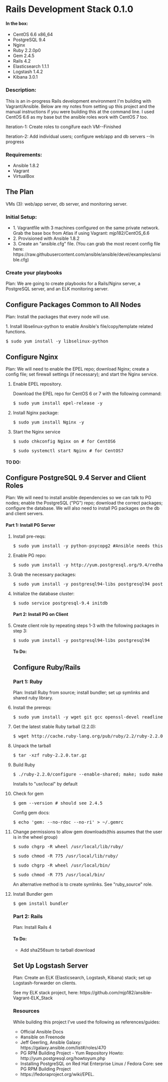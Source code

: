 <h1>Rails Development Stack 0.1.0</h1>
<h4>In the box:</h4>
<ul>
<li>CentOS 6.6 x86_64</li>
<li>PostgreSQL 9.4</li>
<li>Nginx</li>
<li>Ruby 2.2.0p0</li>
<li>Gem 2.4.5</li>
<li>Rails 4.2</li>
<li>Elasticsearch 1.1.1</li>
<li>Logstash 1.4.2</li>
<li>Kibana 3.0.1</li>
</ul>

<h3>Description:</h3>
<p>This is an in-progress Rails development environment I'm building with Vagrant/Ansible.  Below are my notes from setting up this project and the manual instructions if you were building this at the command line.  I used CentOS 6.6 as my base but the ansible roles work with CentOS 7 too.</p>

<p>Iteration-1: Create roles to congifure each VM--Finished</p>
<p>Iteration-2: Add individual users; configure web/app and db servers --In progress</p>

<h3>Requirements:</h3>
<ul>
<li>Ansible 1.8.2</li>
<li>Vagrant</li>
<li>VirtualBox</li>
</ul>

<h2>The Plan</h2>
VMs (3): web/app server, db server, and monitoring server.

<h3>Initial Setup:</h3>
<ul>
	<li>1.  Vagrantfile with 3 machines configured on the same private network.  Grab the base box from Atlas if using Vagrant: mjp182/CentOS_6.6</li>
	<li>2.  Provisioned with Ansible 1.8.2</li>
	<li>3. Create an "ansible.cfg" file.  (You can grab the most recent config file here: https://raw.githubusercontent.com/ansible/ansible/devel/examples/ansible.cfg)</li>
</ul>

<h3>Create your playbooks</h3>
<p>Plan:  We are going to create playbooks for a Rails/Nginx server, a PostgreSQL server, and an ELK monitoring server.</p>

<h2>Configure Packages Common to All Nodes</h2>
<p>Plan: Install the packages that every node will use.</p>

<p>1.  Install libselinux-python to enable Ansible's file/copy/template related functions.</p>
<pre>$ sudo yum install -y libselinux-python</pre>

<h2>Configure Nginx</h2>
<p>Plan: We will need to enable the EPEL repo; download Nginx; create a config file; set firewall settings (if necessary); and start the Nginx service.</p>
<ol>
<li>Enable EPEL repository.</li>
<p>Download the EPEL repo for CentOS 6 or 7 with the following command:</p>
<pre>$ sudo yum install epel-release -y</pre>
<li>Install Nginx package:</li>
<pre>$ sudo yum install Nginx -y</pre>
<li>Start the Nginx service</li>
<pre>$ sudo chkconfig Nginx on # for CentOS6</pre>
<pre>$ sudo systemctl start Nginx # for CentOS7</pre>
</p>
</ol>

<h4>TO DO:</h4>
<p><ul>
</ul>
</p>

<h2>Configure PostgreSQL 9.4 Server and Client Roles</h2>
<p>Plan: We will need to install ansible dependencies so we can talk to PG nodes; enable the PostgreSQL ("PG") repo; download the correct packages; configure the database.  We will also need to install PG packages on the db and client servers.
</p>
<h4>Part 1: Install PG Server</h4>
<ol>
<li>Install pre-reqs:</li>
<pre>$ sudo yum install -y python-psycopg2 #Ansible needs this to talk to PG</pre>
<li>Enable PG repo:</li>
<pre>$ sudo yum install -y http://yum.postgresql.org/9.4/redhat/rhel-6-x86_64/pgdg-centos94-9.4-1.noarch.rpm</pre>
<li>Grab the necessary packages:</li>
<pre>$ sudo yum install -y postgresql94-libs postgresql94 postgresql94-server postgresql94-contrib</pre>

<li>Initialize the database cluster:</li>
<pre>$ sudo service postgresql-9.4 initdb</pre>

<h4>Part 2: Install PG on Client</h4>
<li>Create client role by repeating steps 1-3 with the following packages in step 3:</li>
<pre>$ sudo yum install -y postgresql94-libs postgresql94</pre>
<h4>To Do:</h4>
<ol>
</ol>

<h2>Configure Ruby/Rails</h2>
<h3>Part 1: Ruby</h3>
<p>Plan:  Install Ruby from source; install bundler; set up symlinks and shared ruby library.</p>

<li>Install the prereqs:</li>
<pre>$ sudo yum install -y wget git gcc openssl-devel readline-devel zlib-devel libyaml-devel gcc-c++ patch automake libtool bison libffi-devel</pre>

<li>Get the latest stable Ruby tarball (2.2.0):</li>
<pre>$ wget http://cache.ruby-lang.org/pub/ruby/2.2/ruby-2.2.0.tar.gz</pre>

<li>Unpack the tarball</li>
<pre>$ tar -xzf ruby-2.2.0.tar.gz</pre>

<li>Build Ruby</li>
<pre>$ ./ruby-2.2.0/configure --enable-shared; make; sudo make install</pre>
<p>Installs to "usr/local" by default</p>

<li>Check for gem</li>
<pre>$ gem --version # should see 2.4.5</pre>

<p>Config gem docs:</p>
<pre>$ echo 'gem: --no-rdoc --no-ri' > ~/.gemrc</pre>

<li>Change permissions to allow gem downloads(this assumes that the user is in the wheel group)</li>
<pre>$ sudo chgrp -R wheel /usr/local/lib/ruby/</pre>
<pre>$ sudo chmod -R 775 /usr/local/lib/ruby/</pre>
<pre>$ sudo chgrp -R wheel /usr/local/bin/</pre>
<pre>$ sudo chmod -R 775 /usr/local/bin/</pre>

<p>An alternative method is to create symlinks.  See "ruby_source" role.</p>

<li>Install Bundler gem</li>
<pre>$ gem install bundler</pre>

<h3>Part 2: Rails</h3>
<p>Plan: Install Rails 4</p>

<h4>To Do:</h4>
<ul>
<li>Add sha256sum to tarball download</li>
</ul>

<h2>Set Up Logstash Server</h2>
<p>Plan: Create an ELK (Elasticsearch, Logstash, Kibana) stack; set up Logstash-forwarder on clients.</p>

<p>See my ELK stack project, here: https://github.com/mjp182/ansible-Vagrant-ELK_Stack</p>

<h3>Resources</h3>
While building this project I've used the following as references/guides:
<ul>
<li>Official Ansible Docs</li>
<li>#ansible on Freenode</li>
<li>Jeff Geerling, Ansible Galaxy: https://galaxy.ansible.com/list#/roles/470</li>
<li>PG RPM Building Project - Yum Repository Howto: http://yum.postgresql.org/howtoyum.php</li>
<li>Installing PostgreSQL on Red Hat Enterprise Linux / Fedora Core: see PG RPM Building Project</li>
<li>https://fedoraproject.org/wiki/EPEL.</li>
</ul>